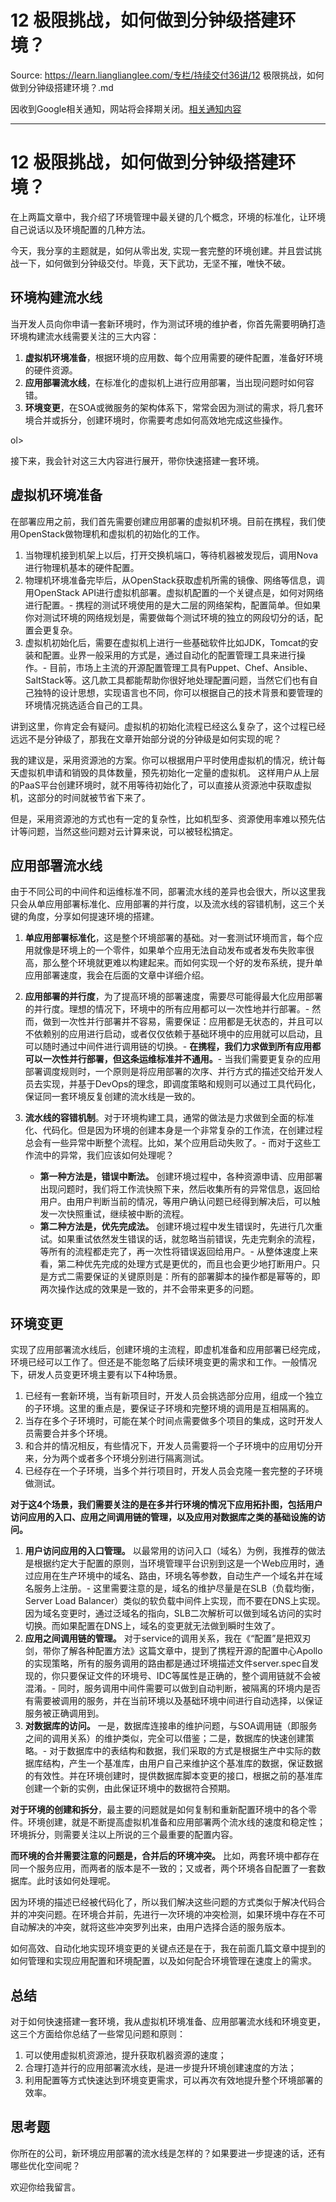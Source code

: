 # 12 极限挑战，如何做到分钟级搭建环境？ 

Source: https://learn.lianglianglee.com/专栏/持续交付36讲/12 极限挑战，如何做到分钟级搭建环境？.md

因收到Google相关通知，网站将会择期关闭。[相关通知内容](https://lumendatabase.org/notices/44265620)

---

# 12 极限挑战，如何做到分钟级搭建环境？

在上两篇文章中，我介绍了环境管理中最关键的几个概念，环境的标准化，让环境自己说话以及环境配置的几种方法。

今天，我分享的主题就是，如何从零出发, 实现一套完整的环境创建。并且尝试挑战一下，如何做到分钟级交付。毕竟，天下武功，无坚不摧，唯快不破。

## 环境构建流水线

当开发人员向你申请一套新环境时，作为测试环境的维护者，你首先需要明确打造环境构建流水线需要关注的三大内容：

1. **虚拟机环境准备**，根据环境的应用数、每个应用需要的硬件配置，准备好环境的硬件资源。
2. **应用部署流水线**，在标准化的虚拟机上进行应用部署，当出现问题时如何容错。
3. **环境变更**，在SOA或微服务的架构体系下，常常会因为测试的需求，将几套环境合并或拆分，创建环境时，你需要考虑如何高效地完成这些操作。

ol>

接下来，我会针对这三大内容进行展开，带你快速搭建一套环境。

## 虚拟机环境准备

在部署应用之前，我们首先需要创建应用部署的虚拟机环境。目前在携程，我们使用OpenStack做物理机和虚拟机的初始化的工作。

1. 当物理机接到机架上以后，打开交换机端口，等待机器被发现后，调用Nova进行物理机基本的硬件配置。
2. 物理机环境准备完毕后，从OpenStack获取虚机所需的镜像、网络等信息，调用OpenStack API进行虚拟机部署。虚拟机配置的一个关键点是，如何对网络进行配置。-
   携程的测试环境使用的是大二层的网络架构，配置简单。但如果你对测试环境的网络规划是，需要做每个测试环境的独立的网段切分的话，配置会更复杂。
3. 虚拟机初始化后，需要在虚拟机上进行一些基础软件比如JDK，Tomcat的安装和配置。业界一般采用的方式是，通过自动化的配置管理工具来进行操作。-
   目前，市场上主流的开源配置管理工具有Puppet、Chef、Ansible、SaltStack等。这几款工具都能帮助你很好地处理配置问题，当然它们也有自己独特的设计思想，实现语言也不同，你可以根据自己的技术背景和要管理的环境情况挑选适合自己的工具。

讲到这里，你肯定会有疑问。虚拟机的初始化流程已经这么复杂了，这个过程已经远远不是分钟级了，那我在文章开始部分说的分钟级是如何实现的呢？

我的建议是，采用资源池的方案。你可以根据用户平时使用虚拟机的情况，统计每天虚拟机申请和销毁的具体数量，预先初始化一定量的虚拟机。 这样用户从上层的PaaS平台创建环境时，就不用等待初始化了，可以直接从资源池中获取虚拟机，这部分的时间就被节省下来了。

但是，采用资源池的方式也有一定的复杂性，比如机型多、资源使用率难以预先估计等问题，当然这些问题对云计算来说，可以被轻松搞定。

## 应用部署流水线

由于不同公司的中间件和运维标准不同，部署流水线的差异也会很大，所以这里我只会从单应用部署标准化、应用部署的并行度，以及流水线的容错机制，这三个关键的角度，分享如何提速环境的搭建。

1. **单应用部署标准化**，这是整个环境部署的基础。对一套测试环境而言，每个应用就像是环境上的一个零件，如果单个应用无法自动发布或者发布失败率很高，那么整个环境就更难以构建起来。而如何实现一个好的发布系统，提升单应用部署速度，我会在后面的文章中详细介绍。
2. **应用部署的并行度**，为了提高环境的部署速度，需要尽可能得最大化应用部署的并行度。理想的情况下，环境中的所有应用都可以一次性地并行部署。-
   然而，做到一次性并行部署并不容易，需要保证：应用都是无状态的，并且可以不依赖别的应用进行启动，或者仅仅依赖于基础环境中的应用就可以启动，且可以随时通过中间件进行调用链的切换。-
   **在携程，我们力求做到所有应用都可以一次性并行部署，但这条运维标准并不通用。**-
   当我们需要更复杂的应用部署调度规则时，一个原则是将应用部署的次序、并行方式的描述交给开发人员去实现，并基于DevOps的理念，即调度策略和规则可以通过工具代码化，保证同一套环境反复创建的流水线是一致的。
3. **流水线的容错机制**。对于环境构建工具，通常的做法是力求做到全面的标准化、代码化。但是因为环境的创建本身是一个非常复杂的工作流，在创建过程总会有一些异常中断整个流程。比如，某个应用启动失败了。-
   而对于这些工作流中的异常，我们应该如何处理呢？

   * **第一种方法是，错误中断法。** 创建环境过程中，各种资源申请、应用部署出现问题时，我们将工作流快照下来，然后收集所有的异常信息，返回给用户。由用户判断当前的情况，等用户确认问题已经得到解决后，可以触发一次快照重试，继续被中断的流程。
   * **第二种方法是，优先完成法。** 创建环境过程中发生错误时，先进行几次重试。如果重试依然发生错误的话，就忽略当前错误，先走完剩余的流程，等所有的流程都走完了，再一次性将错误返回给用户。-
     从整体速度上来看，第二种优先完成的处理方式是更优的，而且也会更少地打断用户。只是方式二需要保证的关键原则是：所有的部署脚本的操作都是幂等的，即两次操作达成的效果是一致的，并不会带来更多的问题。

## 环境变更

实现了应用部署流水线后，创建环境的主流程，即虚机准备和应用部署已经完成，环境已经可以工作了。但还是不能忽略了后续环境变更的需求和工作。一般情况下，研发人员变更环境主要有以下4种场景。

1. 已经有一套新环境，当有新项目时，开发人员会挑选部分应用，组成一个独立的子环境。这里的重点是，要保证子环境和完整环境的调用是互相隔离的。
2. 当存在多个子环境时，可能在某个时间点需要做多个项目的集成，这时开发人员需要合并多个环境。
3. 和合并的情况相反，有些情况下，开发人员需要将一个子环境中的应用切分开来，分为两个或者多个环境分别进行隔离测试。
4. 已经存在一个子环境，当多个并行项目时，开发人员会克隆一套完整的子环境做测试。

**对于这4个场景，我们需要关注的是在多并行环境的情况下应用拓扑图，包括用户访问应用的入口、应用之间调用链的管理，以及应用对数据库之类的基础设施的访问。**

1. **用户访问应用的入口管理。** 以最常用的访问入口（域名）为例，我推荐的做法是根据约定大于配置的原则，当环境管理平台识别到这是一个Web应用时，通过应用在生产环境中的域名、路由，环境名等参数，自动生产一个域名并在域名服务上注册。-
   这里需要注意的是，域名的维护尽量是在SLB（负载均衡，Server Load Balancer）类似的软负载中间件上实现，而不要在DNS上实现。因为域名变更时，通过泛域名的指向，SLB二次解析可以做到域名访问的实时切换。而如果配置在DNS上，域名的变更就无法做到瞬时生效了。
2. **应用之间调用链的管理。** 对于service的调用关系，我在《“配置”是把双刃剑，带你了解各种配置方法》这篇文章中，提到了携程开源的配置中心Apollo的实现策略，所有的服务调用的路由都是通过环境描述文件server.spec自发现的，你只要保证文件的环境号、IDC等属性是正确的，整个调用链就不会被混淆。-
   同时，服务调用中间件需要可以做到自动判断，被隔离的环境内是否有需要被调用的服务，并在当前环境以及基础环境中间进行自动选择，以保证服务被正确调用到。
3. **对数据库的访问。** 一是，数据库连接串的维护问题，与SOA调用链（即服务之间的调用关系）的维护类似，完全可以借鉴；二是，数据库的快速创建策略。-
   对于数据库中的表结构和数据，我们采取的方式是根据生产中实际的数据库结构，产生一个基准库，由用户自己来维护这个基准库的数据，保证数据的有效性。并在环境创建时，提供数据库脚本变更的接口，根据之前的基准库创建一个新的实例，由此保证环境中的数据符合预期。

**对于环境的创建和拆分**，最主要的问题就是如何复制和重新配置环境中的各个零件。环境创建，就是不断提高虚拟机准备和应用部署两个流水线的速度和稳定性；环境拆分，则需要关注以上所说的三个最重要的配置内容。

**而环境的合并需要注意的问题是，合并后的环境冲突。** 比如，两套环境中都存在同一个服务应用，而两者的版本是不一致的；又或者，两个环境各自配置了一套数据库。此时该如何处理呢。

因为环境的描述已经被代码化了，所以我们解决这些问题的方式类似于解决代码合并的冲突问题。在环境合并前，先进行一次环境的冲突检测，如果环境中存在不可自动解决的冲突，就将这些冲突罗列出来，由用户选择合适的服务版本。

如何高效、自动化地实现环境变更的关键点还是在于，我在前面几篇文章中提到的如何管理和实现应用配置和环境配置，以及如何配合环境管理在速度上的需求。

## 总结

对于如何快速搭建一套环境，我从虚拟机环境准备、应用部署流水线和环境变更，这三个方面给你总结了一些常见问题和原则：

1. 可以使用虚拟机资源池，提升获取机器资源的速度；
2. 合理打造并行的应用部署流水线，是进一步提升环境创建速度的方法；
3. 利用配置等方式快速达到环境变更需求，可以再次有效地提升整个环境部署的效率。

## 思考题

你所在的公司，新环境应用部署的流水线是怎样的？如果要进一步提速的话，还有哪些优化空间呢？

欢迎你给我留言。